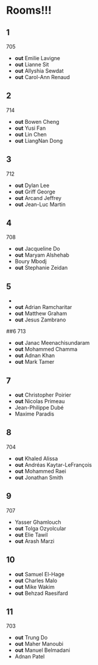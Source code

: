 # Rooms!!!

## 1
705
* __out__ Emilie  Lavigne
* __out__ Lianne  Sit
* __out__ Allyshia    Sewdat
* __out__ Carol-Ann   Renaud

## 2
714
* __out__ Bowen   Cheng
* __out__ Yusi    Fan
* __out__ Lin Chen
* __out__ LiangNan Dong

## 3
712
* __out__ Dylan   Lee
* __out__ Griff   George
* __out__ Arcand  Jeffrey
* __out__ Jean-Luc    Martin

## 4
708
* __out__ Jacqueline  Do
* __out__ Maryam  Alshehab
* Boury   Mbodj
* __out__ Stephanie   Zeidan

## 5

* <empty>
* __out__ Adrian  Ramcharitar
* __out__ Matthew Graham
* __out__ Jesus   Zambrano

##6
713 
* __out__ Janac   Meenachisundaram
* __out__ Mohammed    Chamma
* __out__ Adnan   Khan
* __out__ Mark    Tamer

## 7

* __out__ Christopher Poirier
* __out__ Nicolas Primeau
* Jean-Philippe   Dubé
* Maxime  Paradis

## 8 
704
* __out__ Khaled  Alissa
* __out__ Andréas Kaytar-LeFrançois
* __out__ Mohammed    Raei
* __out__ Jonathan    Smith

## 9
707
* Yasser  Ghamlouch
* __out__ Tolga   Ozyolcular
* __out__ Elie    Tawil
* __out__ Arash   Marzi

## 10

* __out__ Samuel  El-Hage
* __out__ Charles Malo
* __out__ Mike    Wakim
* __out__ Behzad  Raesifard
 
## 11
703
* __out__ Trung   Do
* __out__ Maher   Manoubi
* __out__ Manuel  Belmadani
* Adnan   Patel
